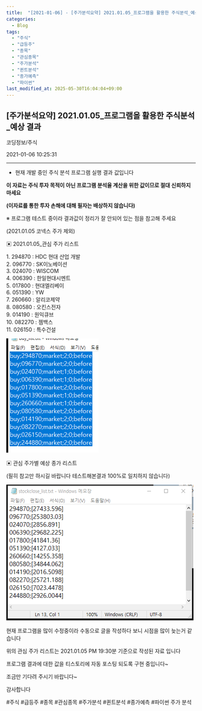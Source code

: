 ```yaml
---
title:  "[2021-01-06] - [주가분석요약] 2021.01.05_프로그램을 활용한 주식분석_예상 결과"
categories:
  - Blog
tags:
  - "주식"
  - "급등주"
  - "종목"
  - "관심종목"
  - "주가분석"
  - "퀸트분석"
  - "종가예측"
  - "파이썬"
last_modified_at: 2025-05-30T16:04:04+09:00
---
```


## [주가분석요약] 2021.01.05_프로그램을 활용한 주식분석_예상 결과

코딩정보/주식

2021-01-06 10:25:31

* * *

* 현재 개발 중인 주식 분석 프로그램 실행 결과 값입니다

**이 자료는 주식 투자 목적이 아닌 프로그램 분석율 계산을 위한 값이므로 절대 신뢰하지 마세요**

**(이자료를 통한 투자 손해에 대해 필자는 배상하지 않습니다)**

※ 프로그램 테스트 중이라 결과값이 정리가 잘 안되어 있는 점을 참고해 주세요

(2021.01.05 코넥스 주가 제외)

▣ 2021.01.05_관심 주가 리스트

1\. 294870 : HDC 현대 산업 개발  
2\. 096770 : SK이노베이션  
3\. 024070 : WISCOM  
4\. 006390 : 한일현대시멘트  
5\. 017800 : 현대엘리베이  
6\. 051390 : YW  
7\. 260660 : 알리코제약  
8\. 080580 : 오킨스전자  
9\. 014190 : 원익큐브  
10\. 082270 : 젬백스  
11\. 026150 : 특수건설

![](/assets/images/주가분석요약_2021_01_05_프로그램을_활용한_주식분석_예상_결과/img.png)

▣ 관심 주가별 예상 종가 리스트

(필히 참고만 하시길 바랍니다 테스트해본결과 100%로 일치하지 않습니다)

![](/assets/images/주가분석요약_2021_01_05_프로그램을_활용한_주식분석_예상_결과/img_1.png)

현재 프로그램을 많이 수정중이라 수동으로 글을 작성하다 보니 시점을 많이 늦는거 같습니다

위의 관심 주가 리스트는 2021.01.05 PM 19:30분 기준으로 작성된 자료 입니다

프로그램 결과에 대한 값을 티스토리에 자동 포스팅 되도록 구현 중입니다~

조금만 기다려 주시기 바랍니다~

감사합니다

  

#주식 #급등주 #종목 #관심종목 #주가분석 #퀸트분석 #종가예측 #파이썬 주가 분석

